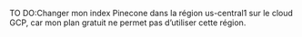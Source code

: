 TO DO:Changer mon index Pinecone dans la région us-central1 sur le cloud GCP, car mon plan gratuit ne permet pas d’utiliser cette région.

